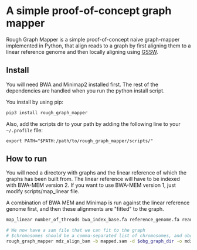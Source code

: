 


# A simple proof-of-concept graph mapper
Rough Graph Mapper is a simple proof-of-concept naive graph-mapper implemented in Python, that align reads to a graph
by first aligning them to a linear reference genome and then locally aligning using [GSSW](https://github.com/vgteam/gssw).

## Install
You will need BWA and Minimap2 installed first. The rest of the dependencies are 
handled when you run the python install script.

You install by using pip:

```bash
pip3 install rough_graph_mapper
```

Also, add the scripts dir to your path by adding the following line to your `~/.profile` file:
```
export PATH="$PATH:/path/to/rough_graph_mapper/scripts/"
```



## How to run
You will need a directory with graphs and the linear reference of which the graphs has been built from.
The linear reference will have to be indexed with BWA-MEM version 2. If you want to use BWA-MEM version 1, just modify
scripts/map_linear file.

A combination of BWA MEM and Minimap is run against the linear reference genome 
first, and then these alignments are "fitted" to the graph.
```bash
map_linear number_of_threads bwa_index_base.fa reference_genome.fa reads.fa > mapped.sam

# We now have a sam file that we can fit to the graph
# $chromosomes should be a comma-separated list of chromosomes, and obg_graph_dir the directory containing the graphs
rough_graph_mapper mdz_align_bam -b mapped.sam -d $obg_graph_dir -o mdzaligned -c $chromosomes

```

